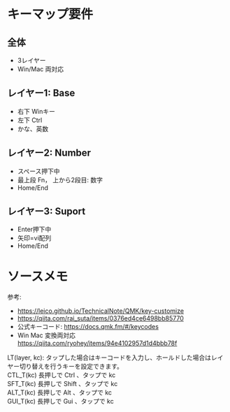 # キーマップ要件

## 全体

- 3レイヤー
- Win/Mac 両対応

## レイヤー1: Base
- 右下 Winキー
- 左下 Ctrl
- かな、英数
## レイヤー2: Number
- スペース押下中
- 最上段 Fn， 上から2段目: 数字
- Home/End
## レイヤー3: Suport
- Enter押下中
- 矢印=vi配列
- Home/End

# ソースメモ

参考: 
- https://leico.github.io/TechnicalNote/QMK/key-customize
- https://qiita.com/rai_suta/items/0376ed4ce6498bb85770  
- 公式キーコード: https://docs.qmk.fm/#/keycodes  
- Win Mac 変換両対応 https://qiita.com/ryohey/items/94e4102957d1d4bbb78f  

LT(layer, kc): タップした場合はキーコードを入力し、ホールドした場合はレイヤー切り替えを行うキーを設定できます。  
CTL_T(kc) 	長押しで Ctrl 、タップで kc  
SFT_T(kc) 	長押しで Shift 、タップで kc  
ALT_T(kc) 	長押しで Alt 、タップで kc  
GUI_T(kc) 	長押しで Gui 、タップで kc  